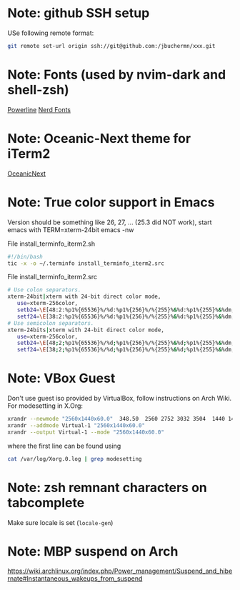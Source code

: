 # Note: github SSH setup

USe following remote format:

```bash
git remote set-url origin ssh://git@github.com:/jbuchermn/xxx.git
```

# Note: Fonts (used by nvim-dark and shell-zsh)

[Powerline](https://github.com/powerline/fonts)
[Nerd Fonts](https://github.com/ryanoasis/nerd-fonts)

# Note: Oceanic-Next theme for iTerm2

[OceanicNext](https://github.com/mhartington/oceanic-next-iterm)

# Note: True color support in Emacs

Version should be something like 26, 27, ... (25.3 did NOT work), start emacs with TERM=xterm-24bit emacs -nw

File install_terminfo_iterm2.sh

```bash
#!/bin/bash
tic -x -o ~/.terminfo install_terminfo_iterm2.src
```

File install_terminfo_iterm2.src

```bash
# Use colon separators.
xterm-24bit|xterm with 24-bit direct color mode,
   use=xterm-256color,
   setb24=\E[48:2:%p1%{65536}%/%d:%p1%{256}%/%{255}%&%d:%p1%{255}%&%dm,
   setf24=\E[38:2:%p1%{65536}%/%d:%p1%{256}%/%{255}%&%d:%p1%{255}%&%dm,
# Use semicolon separators.
xterm-24bits|xterm with 24-bit direct color mode,
   use=xterm-256color,
   setb24=\E[48;2;%p1%{65536}%/%d;%p1%{256}%/%{255}%&%d;%p1%{255}%&%dm,
   setf24=\E[38;2;%p1%{65536}%/%d;%p1%{256}%/%{255}%&%d;%p1%{255}%&%dm,
```

# Note: VBox Guest

Don't use guest iso provided by VirtualBox, follow instructions on Arch Wiki. For modesetting in X.Org:

```bash
xrandr --newmode "2560x1440x60.0"  348.50  2560 2752 3032 3504  1440 1441 1444 1500 -hsync +vsync
xrandr --addmode Virtual-1 "2560x1440x60.0"
xrandr --output Virtual-1 --mode "2560x1440x60.0"
```

where the first line can be found using 

```bash
cat /var/log/Xorg.0.log | grep modesetting
```

# Note: zsh remnant characters on tabcomplete

Make sure locale is set (`locale-gen`)

# Note: MBP suspend on Arch

https://wiki.archlinux.org/index.php/Power_management/Suspend_and_hibernate#Instantaneous_wakeups_from_suspend
